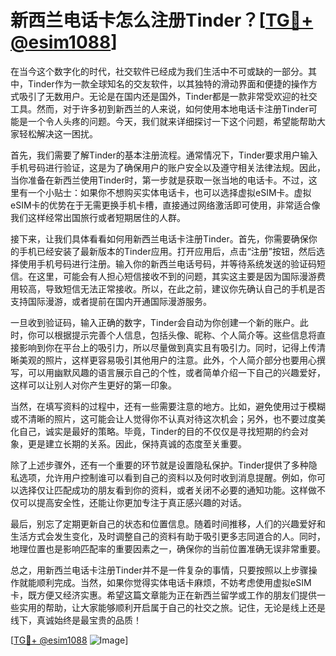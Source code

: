# 新西兰电话卡怎么注册Tinder？[[TG💪+ @esim1088](https://t.me/s/esim1088)]

在当今这个数字化的时代，社交软件已经成为我们生活中不可或缺的一部分。其中，Tinder作为一款全球知名的交友软件，以其独特的滑动界面和便捷的操作方式吸引了无数用户。无论是在国内还是国外，Tinder都是一款非常受欢迎的社交工具。然而，对于许多初到新西兰的人来说，如何使用本地电话卡注册Tinder可能是一个令人头疼的问题。今天，我们就来详细探讨一下这个问题，希望能帮助大家轻松解决这一困扰。

首先，我们需要了解Tinder的基本注册流程。通常情况下，Tinder要求用户输入手机号码进行验证，这是为了确保用户的账户安全以及遵守相关法律法规。因此，当你准备在新西兰使用Tinder时，第一步就是获取一张当地的电话卡。不过，这里有一个小贴士：如果你不想购买实体电话卡，也可以选择虚拟eSIM卡。虚拟eSIM卡的优势在于无需更换手机卡槽，直接通过网络激活即可使用，非常适合像我们这样经常出国旅行或者短期居住的人群。

接下来，让我们具体看看如何用新西兰电话卡注册Tinder。首先，你需要确保你的手机已经安装了最新版本的Tinder应用。打开应用后，点击“注册”按钮，然后选择使用手机号码进行注册。输入你的新西兰电话号码，并等待系统发送的验证码短信。在这里，可能会有人担心短信接收不到的问题，其实这主要是因为国际漫游费用较高，导致短信无法正常接收。所以，在此之前，建议你先确认自己的手机是否支持国际漫游，或者提前在国内开通国际漫游服务。

一旦收到验证码，输入正确的数字，Tinder会自动为你创建一个新的账户。此时，你可以根据提示完善个人信息，包括头像、昵称、个人简介等。这些信息将直接影响到你在平台上的吸引力，所以尽量做到真实且有吸引力。同时，记得上传清晰美观的照片，这样更容易吸引其他用户的注意。此外，个人简介部分也要用心撰写，可以用幽默风趣的语言展示自己的个性，或者简单介绍一下自己的兴趣爱好，这样可以让别人对你产生更好的第一印象。

当然，在填写资料的过程中，还有一些需要注意的地方。比如，避免使用过于模糊或不清晰的照片，这可能会让人觉得你不认真对待这次机会；另外，也不要过度美化自己，诚实是最好的策略。毕竟，Tinder的目的不仅仅是寻找短期的约会对象，更是建立长期的关系。因此，保持真诚的态度至关重要。

除了上述步骤外，还有一个重要的环节就是设置隐私保护。Tinder提供了多种隐私选项，允许用户控制谁可以看到自己的资料以及何时收到消息提醒。例如，你可以选择仅让匹配成功的朋友看到你的资料，或者关闭不必要的通知功能。这样做不仅可以提高安全性，还能让你更加专注于真正感兴趣的对话。

最后，别忘了定期更新自己的状态和位置信息。随着时间推移，人们的兴趣爱好和生活方式会发生变化，及时调整自己的资料有助于吸引更多志同道合的人。同时，地理位置也是影响匹配率的重要因素之一，确保你的当前位置准确无误非常重要。

总之，用新西兰电话卡注册Tinder并不是一件复杂的事情，只要按照以上步骤操作就能顺利完成。当然，如果你觉得实体电话卡麻烦，不妨考虑使用虚拟eSIM卡，既方便又经济实惠。希望这篇文章能为正在新西兰留学或工作的朋友们提供一些实用的帮助，让大家能够顺利开启属于自己的社交之旅。记住，无论是线上还是线下，真诚始终是最宝贵的品质！

[[TG💪+ @esim1088](https://t.me/s/esim1088) ![Image](https://i.postimg.cc/4NQfJmqS/Snipaste-2025-05-13-00-14-12.png)]